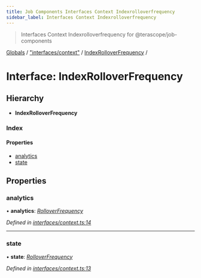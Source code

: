 ```yaml
---
title: Job Components Interfaces Context Indexrolloverfrequency
sidebar_label: Interfaces Context Indexrolloverfrequency
---
```


> Interfaces Context Indexrolloverfrequency for @terascope/job-components

[Globals](../overview.md) / ["interfaces/context"](../modules/_interfaces_context_.md) / [IndexRolloverFrequency](_interfaces_context_.indexrolloverfrequency.md) /

# Interface: IndexRolloverFrequency

## Hierarchy

* **IndexRolloverFrequency**

### Index

#### Properties

* [analytics](_interfaces_context_.indexrolloverfrequency.md#analytics)
* [state](_interfaces_context_.indexrolloverfrequency.md#state)

## Properties

###  analytics

• **analytics**: *[RolloverFrequency](../modules/_interfaces_context_.md#rolloverfrequency)*

*Defined in [interfaces/context.ts:14](https://github.com/terascope/teraslice/tree/0c8b1cfadd6cd255811e506264906c5373f2ebea/packages/job-components/interfaces/context.ts#L14)*

___

###  state

• **state**: *[RolloverFrequency](../modules/_interfaces_context_.md#rolloverfrequency)*

*Defined in [interfaces/context.ts:13](https://github.com/terascope/teraslice/tree/0c8b1cfadd6cd255811e506264906c5373f2ebea/packages/job-components/interfaces/context.ts#L13)*
